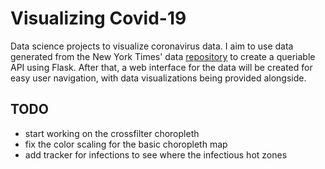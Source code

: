 # Visualizing Covid-19
Data science projects to visualize coronavirus data. I aim to use data generated from the New York Times' data [repository](https://github.com/nytimes/covid-19-data) 
to create a queriable API using Flask. After that, a web interface for the data will be created for easy user
navigation, with data visualizations being provided alongside.

## TODO
   - start working on the crossfilter choropleth
   - fix the color scaling for the basic choropleth map
   - add tracker for infections to see where the infectious hot zones
